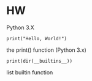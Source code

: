 # HW

Python 3.X
```
print("Hello, World!")
```
the print() function (Python 3.x)
```
print(dir(__builtins__))
```

list builtin function
